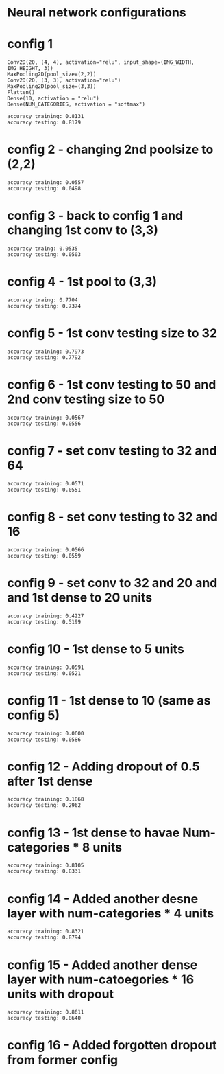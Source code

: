 # Neural network configurations


# config 1
    Conv2D(20, (4, 4), activation="relu", input_shape=(IMG_WIDTH, IMG_HEIGHT, 3))
    MaxPooling2D(pool_size=(2,2))
    Conv2D(20, (3, 3), activation="relu")
    MaxPooling2D(pool_size=(3,3))
    Flatten()
    Dense(10, activation = "relu")
    Dense(NUM_CATEGORIES, activation = "softmax")

    accuracy training: 0.8131
    accuracy testing: 0.8179

# config 2 - changing 2nd poolsize to (2,2)

    accuracy training: 0.0557 
    accuracy testing: 0.0498

# config 3 - back to config 1 and changing 1st conv to (3,3)

    accuracy traing: 0.0535
    accuracy testing: 0.0503

# config 4 - 1st pool to (3,3)

    accuracy traing: 0.7704
    accuracy testing: 0.7374

# config 5 - 1st conv testing size to 32

    accuracy training: 0.7973
    accuracy testing: 0.7792

# config 6 - 1st conv testing to 50 and 2nd conv testing size to 50

    accuracy training: 0.0567
    accuracy testing: 0.0556

# config 7 - set conv testing to 32 and 64

    accuracy training: 0.0571
    accuracy testing: 0.0551

# config 8 - set conv testing to 32 and 16

    accuracy training: 0.0566
    accuracy testing: 0.0559

# config 9 - set conv to 32 and 20 and and 1st dense to 20 units

    accuracy training: 0.4227
    accuracy testing: 0.5199

# config 10 - 1st dense to 5 units

    accuracy training: 0.0591
    accuracy testing: 0.0521

# config 11 - 1st dense to 10 (same as config 5)

    accuracy training: 0.0600
    accuracy testing: 0.0586

# config 12 - Adding dropout of 0.5 after 1st dense

    accuracy training: 0.1868
    accuracy testing: 0.2962

# config 13 - 1st dense to havae Num-categories * 8 units

    accuracy training: 0.8105
    accuracy testing: 0.8331

# config 14 - Added another desne layer with num-categories * 4 units

    accuracy training: 0.8321
    accuracy testing: 0.8794

# config 15 - Added another dense layer with num-catoegories * 16 units with dropout

    accuracy training: 0.8611
    accuracy testing: 0.8640

# config 16 - Added forgotten dropout from former config
